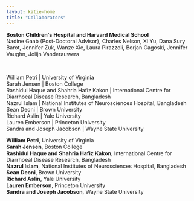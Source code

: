 ```yaml
---
layout: katie-home
title: "Collaborators"
---
```


<span style="font-weight: bold; font-size:1em;">Boston Children's Hospital and Harvard Medical School</span>  
Nadine Gaab (Post-Doctoral Advisor), Charles Nelson, Xi Yu, Dana Sury Barot, Jennifer Zuk, Wanze Xie, Laura Pirazzoli, Borjan Gagoski, Jennifer Vaughn, Jolijn Vanderauwera  

  <br/>
  
William Petri | University of Virginia  
Sarah Jensen | Boston College  
Rashidul Haque and Shahria Hafiz Kakon | International Centre for Diarrhoeal Disease Research, Bangladesh  
Nazrul Islam | National Institutes of Neurosciences Hospital, Bangladesh  
Sean Deoni | Brown University   
Richard Aslin | Yale University   
Lauren Emberson | Princeton University  
Sandra and Joseph Jacobson | Wayne State University  
  
  
  
  
  
<span style="font-weight: bold; font-size:1em;">William Petri</span>, University of Virginia  
<span style="font-weight: bold; font-size:1em;">Sarah Jensen</span>, Boston College  
<span style="font-weight: bold; font-size:1em;">Rashidul Haque and Shahria Hafiz Kakon</span>, International Centre for Diarrhoeal Disease Research, Bangladesh  
<span style="font-weight: bold; font-size:1em;">Nazrul Islam</span>, National Institutes of Neurosciences Hospital, Bangladesh  
<span style="font-weight: bold; font-size:1em;">Sean Deoni</span>, Brown University   
<span style="font-weight: bold; font-size:1em;">Richard Aslin</span>, Yale University   
<span style="font-weight: bold; font-size:1em;">Lauren Emberson</span>, Princeton University  
<span style="font-weight: bold; font-size:1em;">Sandra and Joseph Jacobson</span>, Wayne State University


<!--
Sara Sanchez-Alonso, Yale University  
Claire Kabdebon, Yale University
Sagi Jaffe-Dax, Princeton University  
-->

<!--stackedit_data:
eyJoaXN0b3J5IjpbLTYxOTc0MjMyOCwxODcwOTgyMzI2LDc4Nz
Q2NjY0N119
-->
